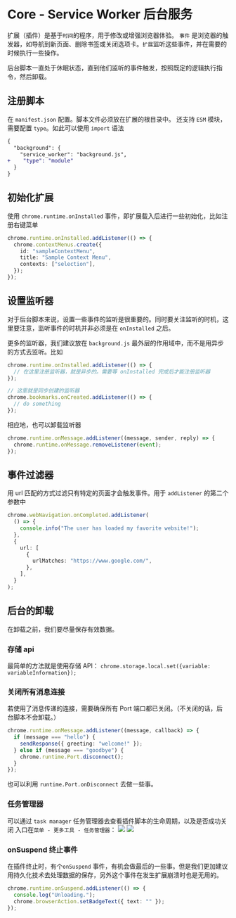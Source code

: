 # Core - Service Worker 后台服务

扩展（插件）是基于`时间`的程序，用于修改或增强浏览器体验。
`事件` 是浏览器的触发器，如导航到新页面、删除书签或关闭选项卡。`扩展`监听这些事件，并在需要的时候执行一些操作。

后台脚本一直处于休眠状态，直到他们监听的事件触发，按照既定的逻辑执行指令，然后卸载。

## 注册脚本

在 `manifest.json` 配置。脚本文件必须放在扩展的根目录中。
还支持 `ESM` 模块，需要配置 `type`。如此可以使用 `import` 语法

```diff
{
  "background": {
    "service_worker": "background.js",
+    "type": "module"
  }
}
```

## 初始化扩展

使用 `chrome.runtime.onInstalled` 事件，即扩展载入后进行一些初始化，比如注册右键菜单

```ts
chrome.runtime.onInstalled.addListener(() => {
  chrome.contextMenus.create({
    id: "sampleContextMenu",
    title: "Sample Context Menu",
    contexts: ["selection"],
  });
});
```

## 设置监听器

对于后台脚本来说，设置一些事件的监听是很重要的。同时要关注监听的时机，这里要注意，监听事件的时机并非必须是在 `onInstalled` 之后。

更多的监听器，我们建议放在 `background.js` 最外层的作用域中，而不是用异步的方式去监听。比如

```ts
chrome.runtime.onInstalled.addListener(() => {
  // 在这里注册监听器，就是异步的。需要等 onInstalled 完成后才能注册监听器
});

// 这里就是同步创建的监听器
chrome.bookmarks.onCreated.addListener(() => {
  // do something
});
```

相应地，也可以卸载监听器

```ts
chrome.runtime.onMessage.addListener((message, sender, reply) => {
  chrome.runtime.onMessage.removeListener(event);
});
```

## 事件过滤器

用 url 匹配的方式过滤只有特定的页面才会触发事件。用于 `addListener` 的第二个参数中

```ts
chrome.webNavigation.onCompleted.addListener(
  () => {
    console.info("The user has loaded my favorite website!");
  },
  {
    url: [
      {
        urlMatches: "https://www.google.com/",
      },
    ],
  }
);
```

## 后台的卸载

在卸载之前，我们要尽量保存有效数据。

### 存储 api

最简单的方法就是使用存储 API：
`chrome.storage.local.set({variable: variableInformation});`

### 关闭所有消息连接

若使用了消息传递的连接，需要确保所有 Port 端口都已关闭。（不关闭的话，后台脚本不会卸载。）

```ts
chrome.runtime.onMessage.addListener((message, callback) => {
  if (message === "hello") {
    sendResponse({ greeting: "welcome!" });
  } else if (message === "goodbye") {
    chrome.runtime.Port.disconnect();
  }
});
```

也可以利用 `runtime.Port.onDisconnect` 去做一些事。

### 任务管理器

可以通过 `task manager` 任务管理器去查看插件脚本的生命周期，以及是否成功关闭
入口在`菜单 - 更多工具 - 任务管理器`：
![](https://cdn.jsdelivr.net/gh/JunyWuuuu91/JunyWuuuu91.github.io@master/images/202204111715343.png)
![](https://cdn.jsdelivr.net/gh/JunyWuuuu91/JunyWuuuu91.github.io@master/images/202204111714570.png)

### onSuspend 终止事件

在插件终止时，有个`onSuspend` 事件，有机会做最后的一些事。但是我们更加建议用持久化技术去处理数据的保存，另外这个事件在发生扩展崩溃时也是无用的。

```ts
chrome.runtime.onSuspend.addListener(() => {
  console.log("Unloading.");
  chrome.browserAction.setBadgeText({ text: "" });
});
```
